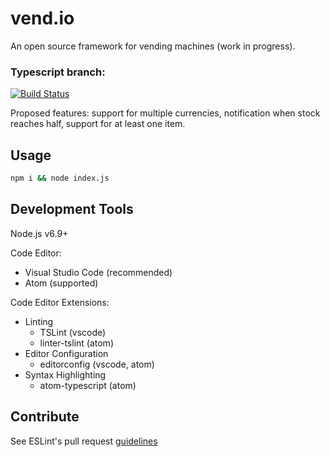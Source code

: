 # vend.io

An open source framework for vending machines (work in progress).

### Typescript branch: 
[![Build Status](https://travis-ci.org/vend-io/vend.io.svg?branch=typescript)](https://travis-ci.org/vend-io/vend.io)

Proposed features: support for multiple currencies, notification when stock reaches half, support for at least one item.


## Usage

```bash
npm i && node index.js
```

## Development Tools

Node.js v6.9+

Code Editor:
  * Visual Studio Code (recommended)
  * Atom (supported)

Code Editor Extensions:
  * Linting
    * TSLint (vscode)
    * linter-tslint (atom)
  * Editor Configuration
    * editorconfig (vscode, atom)
  * Syntax Highlighting
    * atom-typescript (atom)

## Contribute

See ESLint's pull request [guidelines](http://eslint.org/docs/developer-guide/contributing/pull-requests)